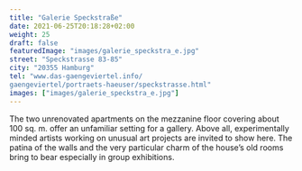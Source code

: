 ```yaml
---
title: "Galerie Speckstraße"
date: 2021-06-25T20:18:28+02:00
weight: 25
draft: false
featuredImage: "images/galerie_speckstra_e.jpg"
street: "Speckstrasse 83-85"
city: "20355 Hamburg"
tel: "www.das-gaengeviertel.info/
gaengeviertel/portraets-haeuser/speckstrasse.html"
images: ["images/galerie_speckstra_e.jpg"]
---
```


The two unrenovated apartments on the mezzanine floor covering about
100 sq. m. offer an unfamiliar setting for a gallery. Above all, experimentally
minded artists working on unusual art projects are invited to show
here. The patina of the walls and the very particular charm of the house’s
old rooms bring to bear especially in group exhibitions.
